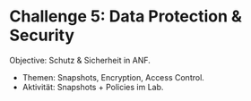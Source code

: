 # Challenge 5: Data Protection & Security

Objective: Schutz & Sicherheit in ANF.
- Themen: Snapshots, Encryption, Access Control.
- Aktivität: Snapshots + Policies im Lab.
